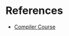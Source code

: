 # References
- [Compiler Course](https://www.youtube.com/playlist?list=PLOech0kWpH8-njQpmSNGSiQBPUvl8v3IM)
